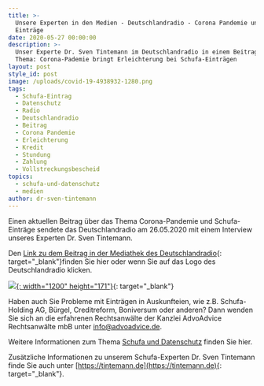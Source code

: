 ```yaml
---
title: >-
  Unsere Experten in den Medien - Deutschlandradio - Corona Pandemie und Schufa
  Einträge
date: 2020-05-27 00:00:00
description: >-
  Unser Experte Dr. Sven Tintemann im Deutschlandradio in einem Beitrag zu dem
  Thema: Corona-Pademie bringt Erleichterung bei Schufa-Einträgen
layout: post
style_id: post
image: /uploads/covid-19-4938932-1280.png
tags:
  - Schufa-Eintrag
  - Datenschutz
  - Radio
  - Deutschlandradio
  - Beitrag
  - Corona Pandemie
  - Erleichterung
  - Kredit
  - Stundung
  - Zahlung
  - Vollstreckungsbescheid
topics:
  - schufa-und-datenschutz
  - medien
author: dr-sven-tintemann
---
```

Einen aktuellen Beitrag über das Thema Corona-Pandemie und Schufa-Einträge sendete das Deutschlandradio am 26.05.2020 mit einem Interview unseres Experten Dr. Sven Tintemann.&nbsp;

Den [Link zu dem Beitrag in der Mediathek des Deutschlandradio](https://srv.deutschlandradio.de/themes/dradio/script/aod/index.html?audioMode=3&amp;audioID=834384&amp;state=){: target="_blank"}finden Sie hier oder wenn Sie auf das Logo des Deutschlandradio klicken.

[![](/uploads/1200px-deutschlandradio-logo-2017-svg.png){: width="1200" height="171"}](https://srv.deutschlandradio.de/themes/dradio/script/aod/index.html?audioMode=3&amp;audioID=834384&amp;state=){: target="_blank"}

Haben auch Sie Probleme mit Einträgen in Auskunfteien, wie z.B. Schufa-Holding AG, Bürgel, Creditreform, Boniversum oder anderen? Dann wenden Sie sich an die erfahrenen Rechtsanwälte der Kanzlei AdvoAdvice Rechtsanwälte mbB unter [info@advoadvice.de](mailto:info@advoadvice.de).

Weitere Informationen zum Thema [Schufa und Datenschutz](/themen/schufa-und-datenschutz/)&nbsp;finden Sie hier.&nbsp;

Zusätzliche Informationen zu unserem Schufa-Experten Dr. Sven Tintemann finde Sie auch unter [https://tintemann.de](https://tintemann.de){: target="_blank"}.
